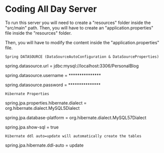 # Coding All Day Server

To run this server you will need to create a "resources" folder inside the "src/main" path. Then, you will have to create an "application.properties" file inside the "resources" folder.

Then, you will have to modify the content inside the "application.properties" file.

`Spring DATASOURCE (DataSourceAutoConfiguration & DataSourceProperties)`

spring.datasource.url = jdbc:mysql://localhost:3306/PersonalBlog

spring.datasource.username = ***************

spring.datasource.password = ***************

`Hibernate Properties`

spring.jpa.properties.hibernate.dialect = org.hibernate.dialect.MySQL5Dialect

spring.jpa.database-platform = org.hibernate.dialect.MySQL57Dialect

spring.jpa.show-sql = true

`Hibernate ddl auto=update will automatically create the tables`

spring.jpa.hibernate.ddl-auto = update

